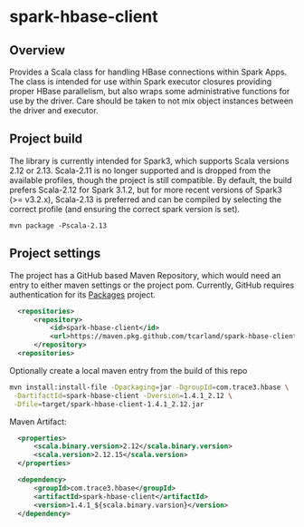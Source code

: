 spark-hbase-client
==================

## Overview

  Provides a Scala class for handling HBase connections within Spark Apps.
The class is intended for use within Spark executor closures providing proper
HBase parallelism, but also wraps some administrative functions for use by the
driver. Care should be taken to not mix object instances between the driver
and executor.

## Project build

The library is currently intended for Spark3, which supports Scala versions 
2.12 or 2.13. Scala-2.11 is no longer supported and is dropped from the 
available profiles, though the project is still compatible. By default,
the build prefers Scala-2.12 for Spark 3.1.2, but for more recent versions 
of Spark3 (>= v3.2.x), Scala-2.13 is preferred and can be compiled by 
selecting the correct profile (and ensuring the correct spark version is set).
```
mvn package -Pscala-2.13
```

## Project settings

The project has a GitHub based Maven Repository, which would need an entry 
to either maven settings or the project pom. Currently, GitHub requires 
authentication for its [Packages](https://docs.github.com/en/packages) project.
```xml
  <repositories>
      <repository>
          <id>spark-hbase-client</id>
          <url>https://maven.pkg.github.com/tcarland/spark-hbase-client</url>
      </repository>
  <repositories>
```

Optionally create a local maven entry from the build of this repo
```sh
mvn install:install-file -Dpackaging=jar -DgroupId=com.trace3.hbase \
 -DartifactId=spark-hbase-client -Dversion=1.4.1_2.12 \
 -Dfile=target/spark-hbase-client-1.4.1_2.12.jar
```

Maven Artifact:
```xml
  <properties>
      <scala.binary.version>2.12</scala.binary.version>
      <scala.version>2.12.15</scala.version>
  </properties>

  <dependency>
      <groupId>com.trace3.hbase</groupId>
      <artifactId>spark-hbase-client</artifactId>
      <version>1.4.1_${scala.binary.varsion}</version>
  </dependency>
```
